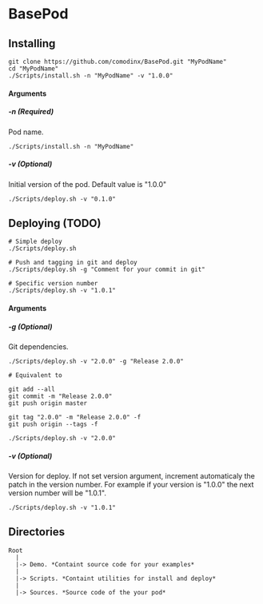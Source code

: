 BasePod
=======


Installing
----------

```shell
git clone https://github.com/comodinx/BasePod.git "MyPodName"
cd "MyPodName"
./Scripts/install.sh -n "MyPodName" -v "1.0.0"
```

#### Arguments

##### -n **(Required)**

Pod name.

```shell
./Scripts/install.sh -n "MyPodName"
```

##### -v **(Optional)**

Initial version of the pod. Default value is "1.0.0"

```shell
./Scripts/deploy.sh -v "0.1.0"
```


Deploying (TODO)
---------

```shell
# Simple deploy
./Scripts/deploy.sh

# Push and tagging in git and deploy
./Scripts/deploy.sh -g "Comment for your commit in git"

# Specific version number
./Scripts/deploy.sh -v "1.0.1"
```

#### Arguments

##### -g **(Optional)**

Git dependencies.

```shell
./Scripts/deploy.sh -v "2.0.0" -g "Release 2.0.0"

# Equivalent to

git add --all
git commit -m "Release 2.0.0"
git push origin master

git tag "2.0.0" -m "Release 2.0.0" -f
git push origin --tags -f

./Scripts/deploy.sh -v "2.0.0"
```

##### -v **(Optional)**

Version for deploy. If not set version argument, increment automaticaly the patch in the version number. For example if your version is "1.0.0" the next version number will be "1.0.1".

```shell
./Scripts/deploy.sh -v "1.0.1"
```


Directories
-----------

```
Root
  |
  |-> Demo. *Containt source code for your examples*
  |
  |-> Scripts. *Containt utilities for install and deploy*
  |
  |-> Sources. *Source code of the your pod* 
```
